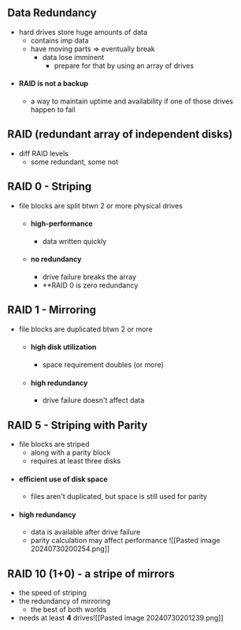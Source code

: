 ## Data Redundancy
- hard drives store huge amounts of data
	- contains imp data
	- have moving parts => eventually break
		- data lose imminent 
			- prepare for that by using an array of drives
- #### RAID is not a backup
	- a way to maintain uptime and availability if one of those drives happen to fail 
## RAID (redundant array of independent disks)
- diff RAID levels
	- some redundant, some not

## RAID 0 - Striping
-  file blocks are split btwn 2 or more physical drives
	- #### high-performance
		- data written quickly 
	- #### no redundancy
		- drive failure breaks the array
		- **RAID 0 is zero redundancy

## RAID 1 - Mirroring
- file blocks are duplicated btwn 2 or more
	- #### high disk utilization
		- space requirement doubles (or more)
	- #### high redundancy
		- drive failure doesn't affect data 

## RAID 5 - Striping with Parity
- file blocks are striped 
	- along with a parity block 
	- requires at least three disks
- #### efficient use of disk space
	- files aren't duplicated, but space is still used for parity
- #### high redundancy
	- data is available after drive failure 
	- parity calculation may affect performance
	![[Pasted image 20240730200254.png]]

## RAID 10 (1+0) - a stripe of mirrors
- the speed of striping 
- the redundancy of mirroring 
	- the best of both worlds
- needs at least **4** drives![[Pasted image 20240730201239.png]]
